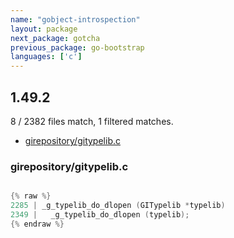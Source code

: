 ```yaml
---
name: "gobject-introspection"
layout: package
next_package: gotcha
previous_package: go-bootstrap
languages: ['c']
---
```

## 1.49.2
8 / 2382 files match, 1 filtered matches.

 - [girepository/gitypelib.c](#girepositorygitypelibc)

### girepository/gitypelib.c

```c

{% raw %}
2285 | _g_typelib_do_dlopen (GITypelib *typelib)
2349 |   _g_typelib_do_dlopen (typelib);
{% endraw %}

```